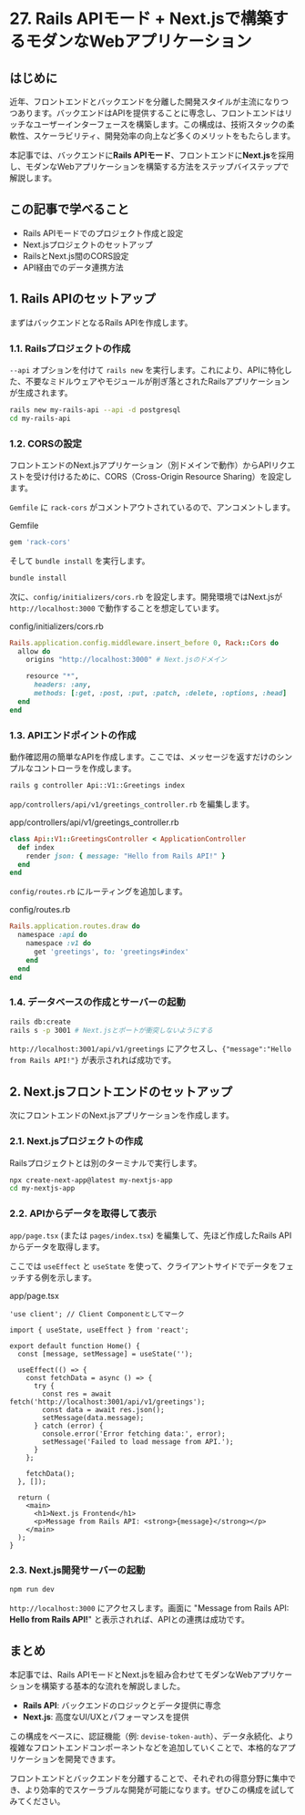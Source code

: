 # 27. Rails APIモード + Next.jsで構築するモダンなWebアプリケーション

## はじめに

近年、フロントエンドとバックエンドを分離した開発スタイルが主流になりつつあります。バックエンドはAPIを提供することに専念し、フロントエンドはリッチなユーザーインターフェースを構築します。この構成は、技術スタックの柔軟性、スケーラビリティ、開発効率の向上など多くのメリットをもたらします。

本記事では、バックエンドに**Rails APIモード**、フロントエンドに**Next.js**を採用し、モダンなWebアプリケーションを構築する方法をステップバイステップで解説します。

## この記事で学べること

- Rails APIモードでのプロジェクト作成と設定
- Next.jsプロジェクトのセットアップ
- RailsとNext.js間のCORS設定
- API経由でのデータ連携方法

## 1. Rails APIのセットアップ

まずはバックエンドとなるRails APIを作成します。

### 1.1. Railsプロジェクトの作成

`--api` オプションを付けて `rails new` を実行します。これにより、APIに特化した、不要なミドルウェアやモジュールが削ぎ落とされたRailsアプリケーションが生成されます。

```bash
rails new my-rails-api --api -d postgresql
cd my-rails-api
```

### 1.2. CORSの設定

フロントエンドのNext.jsアプリケーション（別ドメインで動作）からAPIリクエストを受け付けるために、CORS（Cross-Origin Resource Sharing）を設定します。

`Gemfile` に `rack-cors` がコメントアウトされているので、アンコメントします。

Gemfile
```ruby
gem 'rack-cors'
```

そして `bundle install` を実行します。

```bash
bundle install
```

次に、`config/initializers/cors.rb` を設定します。開発環境ではNext.jsが `http://localhost:3000` で動作することを想定しています。

config/initializers/cors.rb
```ruby
Rails.application.config.middleware.insert_before 0, Rack::Cors do
  allow do
    origins "http://localhost:3000" # Next.jsのドメイン

    resource "*",
      headers: :any,
      methods: [:get, :post, :put, :patch, :delete, :options, :head]
  end
end
```

### 1.3. APIエンドポイントの作成

動作確認用の簡単なAPIを作成します。ここでは、メッセージを返すだけのシンプルなコントローラを作成します。

```bash
rails g controller Api::V1::Greetings index
```

`app/controllers/api/v1/greetings_controller.rb` を編集します。

app/controllers/api/v1/greetings_controller.rb
```ruby
class Api::V1::GreetingsController < ApplicationController
  def index
    render json: { message: "Hello from Rails API!" }
  end
end
```

`config/routes.rb` にルーティングを追加します。

config/routes.rb
```ruby
Rails.application.routes.draw do
  namespace :api do
    namespace :v1 do
      get 'greetings', to: 'greetings#index'
    end
  end
end
```

### 1.4. データベースの作成とサーバーの起動

```bash
rails db:create
rails s -p 3001 # Next.jsとポートが衝突しないようにする
```

`http://localhost:3001/api/v1/greetings` にアクセスし、`{"message":"Hello from Rails API!"}` が表示されれば成功です。

## 2. Next.jsフロントエンドのセットアップ

次にフロントエンドのNext.jsアプリケーションを作成します。

### 2.1. Next.jsプロジェクトの作成

Railsプロジェクトとは別のターミナルで実行します。

```bash
npx create-next-app@latest my-nextjs-app
cd my-nextjs-app
```

### 2.2. APIからデータを取得して表示

`app/page.tsx` (または `pages/index.tsx`) を編集して、先ほど作成したRails APIからデータを取得します。

ここでは `useEffect` と `useState` を使って、クライアントサイドでデータをフェッチする例を示します。

app/page.tsx
```tsx
'use client'; // Client Componentとしてマーク

import { useState, useEffect } from 'react';

export default function Home() {
  const [message, setMessage] = useState('');

  useEffect(() => {
    const fetchData = async () => {
      try {
        const res = await fetch('http://localhost:3001/api/v1/greetings');
        const data = await res.json();
        setMessage(data.message);
      } catch (error) {
        console.error('Error fetching data:', error);
        setMessage('Failed to load message from API.');
      }
    };

    fetchData();
  }, []);

  return (
    <main>
      <h1>Next.js Frontend</h1>
      <p>Message from Rails API: <strong>{message}</strong></p>
    </main>
  );
}
```

### 2.3. Next.js開発サーバーの起動

```bash
npm run dev
```

`http://localhost:3000` にアクセスします。画面に "Message from Rails API: **Hello from Rails API!**" と表示されれば、APIとの連携は成功です。

## まとめ

本記事では、Rails APIモードとNext.jsを組み合わせてモダンなWebアプリケーションを構築する基本的な流れを解説しました。

- **Rails API**: バックエンドのロジックとデータ提供に専念
- **Next.js**: 高度なUI/UXとパフォーマンスを提供

この構成をベースに、認証機能（例: `devise-token-auth`）、データ永続化、より複雑なフロントエンドコンポーネントなどを追加していくことで、本格的なアプリケーションを開発できます。

フロントエンドとバックエンドを分離することで、それぞれの得意分野に集中でき、より効率的でスケーラブルな開発が可能になります。ぜひこの構成を試してみてください。
